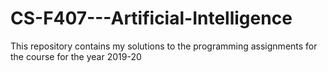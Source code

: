 # CS-F407---Artificial-Intelligence
This repository contains my solutions to the programming assignments for the course for the year 2019-20
